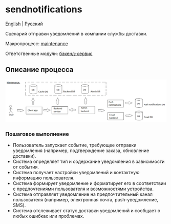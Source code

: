 # sendnotifications

[English](sendnotifications.md) | [Русский](sendnotifications.ru.md)

Сценарий отправки уведомлений в компании службы доставки.

Макропроцесс: [maintenance](../../macroprocesses/maintenance.ru.md)

Ответственные модули: [бэкенд-сервис](../../backend/systembackend.ru.md)

## Описание процесса

![maintenance_overall](../../img/maintenance_overall.png)

### Пошаговое выполнение

- Пользователь запускает событие, требующее отправки уведомления (например, подтверждение заказа, обновление доставки).
- Система определяет тип и содержание уведомления в зависимости от события.
- Система получает настройки уведомлений и контактную информацию пользователя.
- Система формирует уведомление и форматирует его в соответствии с предпочтениями пользователя и возможностями устройства.
- Система отправляет уведомление на предпочтительный канал пользователя (например, электронная почта, push-уведомление, SMS).
- Система отслеживает статус доставки уведомлений и сообщает о любых ошибках или проблемах.
